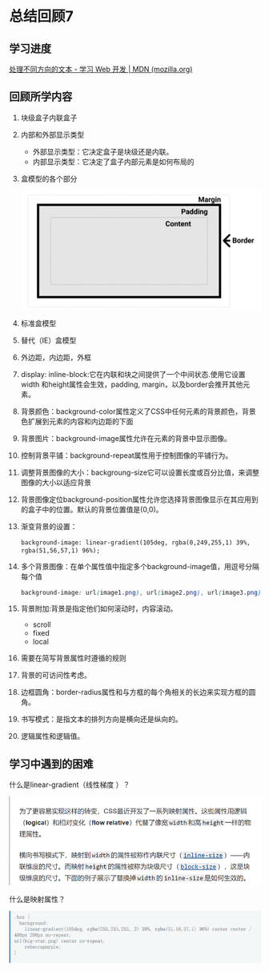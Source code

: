 # 总结回顾7

## 学习进度

[处理不同方向的文本 - 学习 Web 开发 | MDN (mozilla.org)](https://developer.mozilla.org/zh-CN/docs/Learn/CSS/Building_blocks/Handling_different_text_directions)

## 回顾所学内容

1. 块级盒子内联盒子

2. 内部和外部显示类型

   * 外部显示类型：它决定盒子是块级还是内联。
   * 内部显示类型：它决定了盒子内部元素是如何布局的

3. 盒模型的各个部分

   ![](images/6.png)

4. 标准盒模型

5. 替代（IE）盒模型

6. 外边距，内边距，外框

7. display: inline-block:它在内联和块之间提供了一个中间状态.使用它设置width 和height属性会生效，padding, margin，以及border会推开其他元素。

8. 背景颜色：background-color属性定义了CSS中任何元素的背景颜色，背景色扩展到元素的内容和内边距的下面

9. 背景图片：background-image属性允许在元素的背景中显示图像。

10. 控制背景平铺：background-repeat属性用于控制图像的平铺行为。

11. 调整背景图像的大小：backgroung-size它可以设置长度或百分比值，来调整图像的大小以适应背景

12. 背景图像定位background-position属性允许您选择背景图像显示在其应用到的盒子中的位置。默认的背景位置值是(0,0)。

13. 渐变背景的设置：

    ```cssbackground-image: linear-gradient(105deg, rgba(0,249,255,1) 39%, rgba(51,56,57,1) 96%);
    background-image: linear-gradient(105deg, rgba(0,249,255,1) 39%, rgba(51,56,57,1) 96%);

14. 多个背景图像：在单个属性值中指定多个background-image值，用逗号分隔每个值

    ```css
    background-image: url(image1.png), url(image2.png), url(image3.png), url(image1.png);
    ```

15. 背景附加:背景是指定他们如何滚动时，内容滚动。

    * scroll
    * fixed
    * local

16. 需要在简写背景属性时遵循的规则
17. 背景的可访问性考虑。
18. 边框圆角：border-radius属性和与方框的每个角相关的长边来实现方框的圆角。
19. 书写模式：是指文本的排列方向是横向还是纵向的。
20. 逻辑属性和逻辑值。

## 学习中遇到的困难

什么是linear-gradient（线性梯度 ）？

![](images/4.png)

什么是映射属性？

![](images/5.png)

